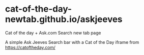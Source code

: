 # cat-of-the-day-newtab.github.io/askjeeves
Cat of the day + Ask.com Search new tab page

A simple Ask Jeeves Search bar with a Cat of the Day iframe from https://catoftheday.com/
